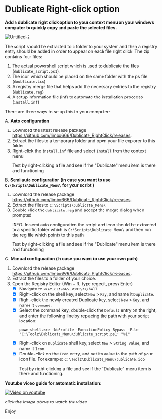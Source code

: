 # Dublicate Right-click option

**Add a dublicate right click option to your context menu on your windows computer to quickly copy and paste the selected files.**<p>
![Untitled-2](https://github.com/user-attachments/assets/b403ceba-aca7-4ff9-8334-ac0843b0f7fd)<p>
The script should be extracted to a folder to your system and then a registry entry should be added in order to appear on each file right click.
The zip contains four files:
1. The actual powershell script which is used to dublicate the files (`dublicate_script.ps1`).
2. The icon which should be placed on the same folder with the ps file (`doublicate.ico`)
3. A registry merge file that helps add the necessary entries to the registry (`dublicate.reg`)
4. A setup information file (inf) to automate the installation proccess (`install.inf`) <p>
<p><p>
There are three ways to setup this to your computer:<p>


A. **Auto configuration**
1. Download the latest release package https://github.com/limbo666/Dublicate_RightClick/releases.
2. Extract the files to a temporary folder and open your file explorer to this folder
3. Right-click the `install.inf` file and select `Install` from the context menu<p>
Test by right-clicking a file and see if the "Dublicate" menu item is there and functioning.<p>
	
B. **Semi auto configuration (in case you want to use `C:\Scripts\Dublicate_Menu\` for your script )**
1. Download the release package https://github.com/limbo666/Dublicate_RightClick/releases.
2. Extract the files to `C:\Scripts\Dublicate_Menu\`
3. Double click the `dublicate.reg` and accept the megre dialog when prompted<p>
INFO: In semi auto configuration the script and icon should be extracted to a specific folder which is `C:\Scripts\Dublicate_Menu\` and then run the reg file which points to this path <p>
Test by right-clicking a file and see if the "Dublicate" menu item is there and functioning.

C. **Manual configuration (in case you want to use your own path)**
1. Download the release package https://github.com/limbo666/Dublicate_RightClick/releases.
2. Extract the files to a folder of your choice.
3. Open the Registry Editor (Win + R, type regedit, press Enter)
	- [x] Navigate to `HKEY_CLASSES_ROOT\*\shell`.
	- [x] Right-click on the shell key, select `New` > `Key`, and name it `Duplicate`.
	- [x] Right-click the newly created Duplicate key, select `New` > `Key`, and name it `command`.
	- [x] Select the command key, double-click the `Default` entry on the right, and enter the following line by replacing the path with your script location:<p> `powershell.exe -NoProfile -ExecutionPolicy Bypass -File "C:\Toolz\Dublicate_Menu\dublicate_script.ps1" "%1"`
	- [x] Right-click on `Duplicate` shell key, select `New` > `String Value`, and name it `Icon`
	- [x] Double-click on the `Icon` entry, and set its value to the path of your icon file. For example: `C:\Toolz\Dublicate_Menu\dublicate.ico` <p>
 	Test by right-clicking a file and see if the "Dublicate" menu item is there and functioning.
 <p>


**Youtube video guide for automatic installation:**<p>
[![Video on youtube](https://img.youtube.com/vi/VXsZ_ZfY0N0/0.jpg)](https://www.youtube.com/watch?v=VXsZ_ZfY0N0)<p>
_click the image above to watch the video_

<p>
Enjoy<p>



